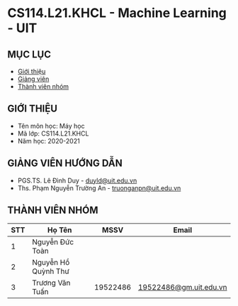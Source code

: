 # CS114.L21.KHCL - Machine Learning - UIT

## MỤC LỤC
- [Giới thiệu](#giới-thiệu)
- [Giảng viên](#giảng-viên-hướng-dẫn)
- [Thành viên nhóm](#thành-viên-nhóm)
## GIỚI THIỆU
- Tên môn học: Máy học
- Mã lớp: CS114.L21.KHCL
- Năm học: 2020-2021

## GIẢNG VIÊN HƯỚNG DẪN
- PGS.TS. Lê Đình Duy - duyld@uit.edu.vn
- Ths. Phạm Nguyễn Trường An - truonganpn@uit.edu.vn

## THÀNH VIÊN NHÓM
|STT| Họ Tên | MSSV| Email |
|--------------|-------|------|-------|
| 1 |Nguyễn Đức Toàn |  |  |  |
| 2 |Nguyễn Hồ Quỳnh Thư |  | | |
| 3 |Trương Văn Tuấn | 19522486 | 19522486@gm.uit.edu.vn |  |
